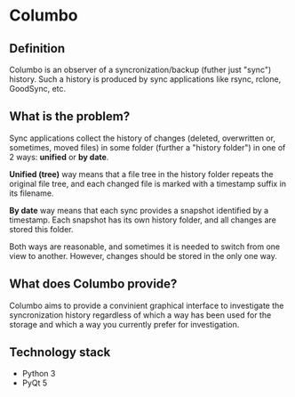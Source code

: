 # Columbo
## Definition
Columbo is an observer of a syncronization/backup (futher just "sync") history. Such a history is produced by sync applications like rsync, rclone, GoodSync, etc.

## What is the problem?
Sync applications collect the history of changes (deleted, overwritten or, sometimes, moved files) in some folder (further a "history folder") in one of 2 ways: **unified** or **by date**.

**Unified (tree)** way means that a file tree in the history folder repeats the original file tree, and each changed file is marked with a timestamp suffix in its filename.

**By date** way means that each sync provides a snapshot identified by a timestamp. Each snapshot has its own history folder, and all changes are stored this folder.

Both ways are reasonable, and sometimes it is needed to switch from one view to another. However, changes should be stored in the only one way.

## What does Columbo provide?
Columbo aims to provide a convinient graphical interface to investigate the syncronization history regardless of which a way has been used for the storage and which a way you currently prefer for investigation.

## Technology stack
+ Python 3
+ PyQt 5